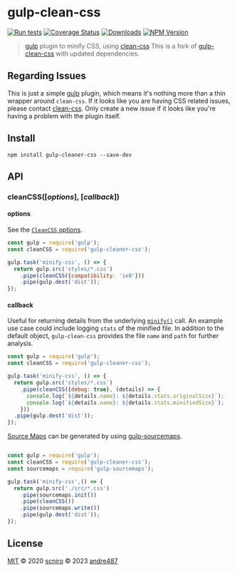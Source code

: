 # gulp-clean-css

[![Run tests](https://github.com/andre487/gulp-cleaner-css/actions/workflows/run-tests.yml/badge.svg)](https://github.com/andre487/gulp-cleaner-css/actions/workflows/run-tests.yml)
[![Coverage Status](https://coveralls.io/repos/github/andre487/gulp-cleaner-css/badge.svg)](https://coveralls.io/github/andre487/gulp-cleaner-css)
[![Downloads](https://img.shields.io/npm/dm/gulp-cleaner-css.svg?style=flat-square)](https://www.npmjs.com/package/gulp-cleaner-css)
[![NPM Version](https://img.shields.io/npm/v/gulp-cleaner-css.svg?style=flat-square)](https://www.npmjs.com/package/gulp-cleaner-css)

> [gulp](http://gulpjs.com/) plugin to minify CSS, using [clean-css](https://github.com/jakubpawlowicz/clean-css)
> This is a fork of [gulp-clean-css](https://github.com/scniro/gulp-clean-css) with updated dependencies.

## Regarding Issues

This is just a simple [gulp](https://github.com/gulpjs/gulp) plugin, which means it's nothing more than a thin wrapper around `clean-css`. If it looks like you are having CSS related issues, please contact [clean-css](https://github.com/jakubpawlowicz/clean-css/issues). Only create a new issue if it looks like you're having a problem with the plugin itself.

## Install

```
npm install gulp-cleaner-css --save-dev
```

## API

### cleanCSS([*options*], [*callback*])

#### options

See the [`CleanCSS` options](https://github.com/jakubpawlowicz/clean-css#how-to-use-clean-css-api).

```javascript
const gulp = require('gulp');
const cleanCSS = require('gulp-cleaner-css');

gulp.task('minify-css', () => {
  return gulp.src('styles/*.css')
    .pipe(cleanCSS({compatibility: 'ie8'}))
    .pipe(gulp.dest('dist'));
});
```

#### callback

Useful for returning details from the underlying [`minify()`](https://github.com/jakubpawlowicz/clean-css#using-api) call. An example use case could include logging `stats` of the minified file. In addition to the default object, `gulp-clean-css` provides the file `name` and `path` for further analysis.

```javascript
const gulp = require('gulp');
const cleanCSS = require('gulp-cleaner-css');

gulp.task('minify-css', () => {
  return gulp.src('styles/*.css')
    .pipe(cleanCSS({debug: true}, (details) => {
      console.log(`${details.name}: ${details.stats.originalSize}`);
      console.log(`${details.name}: ${details.stats.minifiedSize}`);
    }))
  .pipe(gulp.dest('dist'));
});
```

[Source Maps](http://www.html5rocks.com/tutorials/developertools/sourcemaps/) can be generated by using [gulp-sourcemaps](https://github.com/floridoo/gulp-sourcemaps).

```javascript

const gulp = require('gulp');
const cleanCSS = require('gulp-cleaner-css');
const sourcemaps = require('gulp-sourcemaps');

gulp.task('minify-css',() => {
  return gulp.src('./src/*.css')
    .pipe(sourcemaps.init())
    .pipe(cleanCSS())
    .pipe(sourcemaps.write())
    .pipe(gulp.dest('dist'));
});
```

## License

[MIT](./LICENSE)
© 2020 [scniro](https://github.com/scniro)
© 2023 [andre487](https://github.com/andre487)
